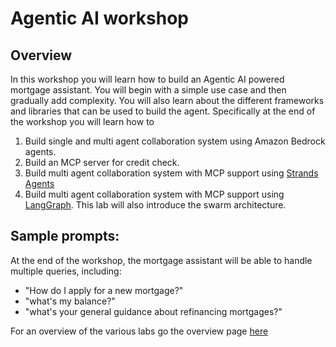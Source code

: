# Agentic AI workshop

## Overview
In this workshop you will learn how to build an Agentic AI powered mortgage assistant.  You will begin with a simple use case and then gradually add complexity. You will also learn about the  different frameworks and libraries that can be used to build the agent. Specifically at the end of the workshop you will learn how to
1. Build single and multi agent collaboration system using Amazon Bedrock agents.
2. Build an MCP server for credit check.
3. Build multi agent collaboration system with MCP support using [Strands Agents](https://strandsagents.com/latest/)
4. Build multi agent collaboration system with MCP support using [LangGraph](https://www.langchain.com/langgraph). This lab will also introduce the swarm architecture.

## Sample prompts:
At the end of the workshop, the mortgage assistant will be able to handle multiple queries, including:
- "How do I apply for a new mortgage?"
- "what's my balance?"
- "what's your general guidance about refinancing mortgages?"

For an overview of the various labs go the overview page [here](./../Readme.md)